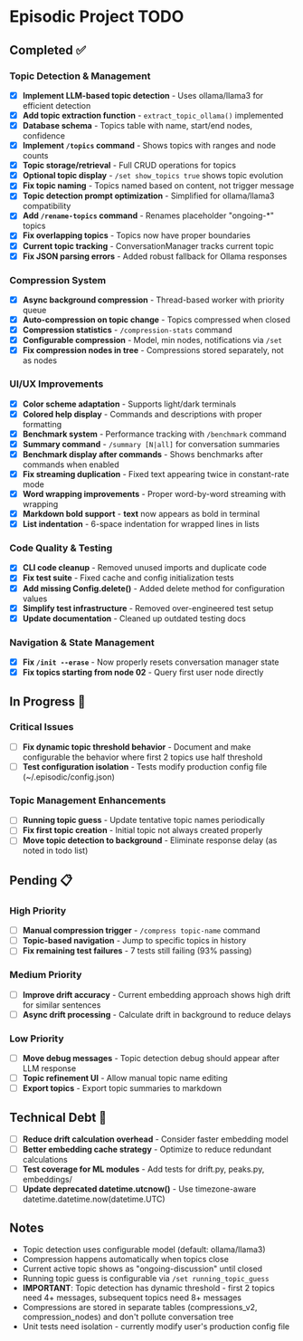 # Episodic Project TODO

## Completed ✅

### Topic Detection & Management
- [x] **Implement LLM-based topic detection** - Uses ollama/llama3 for efficient detection
- [x] **Add topic extraction function** - `extract_topic_ollama()` implemented
- [x] **Database schema** - Topics table with name, start/end nodes, confidence
- [x] **Implement `/topics` command** - Shows topics with ranges and node counts
- [x] **Topic storage/retrieval** - Full CRUD operations for topics
- [x] **Optional topic display** - `/set show_topics true` shows topic evolution
- [x] **Fix topic naming** - Topics named based on content, not trigger message
- [x] **Topic detection prompt optimization** - Simplified for ollama/llama3 compatibility
- [x] **Add `/rename-topics` command** - Renames placeholder "ongoing-*" topics
- [x] **Fix overlapping topics** - Topics now have proper boundaries
- [x] **Current topic tracking** - ConversationManager tracks current topic
- [x] **Fix JSON parsing errors** - Added robust fallback for Ollama responses

### Compression System
- [x] **Async background compression** - Thread-based worker with priority queue
- [x] **Auto-compression on topic change** - Topics compressed when closed
- [x] **Compression statistics** - `/compression-stats` command
- [x] **Configurable compression** - Model, min nodes, notifications via `/set`
- [x] **Fix compression nodes in tree** - Compressions stored separately, not as nodes

### UI/UX Improvements
- [x] **Color scheme adaptation** - Supports light/dark terminals
- [x] **Colored help display** - Commands and descriptions with proper formatting
- [x] **Benchmark system** - Performance tracking with `/benchmark` command
- [x] **Summary command** - `/summary [N|all]` for conversation summaries
- [x] **Benchmark display after commands** - Shows benchmarks after commands when enabled
- [x] **Fix streaming duplication** - Fixed text appearing twice in constant-rate mode
- [x] **Word wrapping improvements** - Proper word-by-word streaming with wrapping
- [x] **Markdown bold support** - **text** now appears as bold in terminal
- [x] **List indentation** - 6-space indentation for wrapped lines in lists

### Code Quality & Testing
- [x] **CLI code cleanup** - Removed unused imports and duplicate code
- [x] **Fix test suite** - Fixed cache and config initialization tests
- [x] **Add missing Config.delete()** - Added delete method for configuration values
- [x] **Simplify test infrastructure** - Removed over-engineered test setup
- [x] **Update documentation** - Cleaned up outdated testing docs

### Navigation & State Management
- [x] **Fix `/init --erase`** - Now properly resets conversation manager state
- [x] **Fix topics starting from node 02** - Query first user node directly

## In Progress 🚧

### Critical Issues
- [ ] **Fix dynamic topic threshold behavior** - Document and make configurable the behavior where first 2 topics use half threshold
- [ ] **Test configuration isolation** - Tests modify production config file (~/.episodic/config.json)

### Topic Management Enhancements
- [ ] **Running topic guess** - Update tentative topic names periodically
- [ ] **Fix first topic creation** - Initial topic not always created properly
- [ ] **Move topic detection to background** - Eliminate response delay (as noted in todo list)

## Pending 📋

### High Priority
- [ ] **Manual compression trigger** - `/compress topic-name` command
- [ ] **Topic-based navigation** - Jump to specific topics in history
- [ ] **Fix remaining test failures** - 7 tests still failing (93% passing)

### Medium Priority  
- [ ] **Improve drift accuracy** - Current embedding approach shows high drift for similar sentences
- [ ] **Async drift processing** - Calculate drift in background to reduce delays

### Low Priority
- [ ] **Move debug messages** - Topic detection debug should appear after LLM response
- [ ] **Topic refinement UI** - Allow manual topic name editing
- [ ] **Export topics** - Export topic summaries to markdown

## Technical Debt 🔧
- [ ] **Reduce drift calculation overhead** - Consider faster embedding model
- [ ] **Better embedding cache strategy** - Optimize to reduce redundant calculations
- [ ] **Test coverage for ML modules** - Add tests for drift.py, peaks.py, embeddings/
- [ ] **Update deprecated datetime.utcnow()** - Use timezone-aware datetime.datetime.now(datetime.UTC)

## Notes
- Topic detection uses configurable model (default: ollama/llama3)
- Compression happens automatically when topics close
- Current active topic shows as "ongoing-discussion" until closed
- Running topic guess is configurable via `/set running_topic_guess`
- **IMPORTANT**: Topic detection has dynamic threshold - first 2 topics need 4+ messages, subsequent topics need 8+ messages
- Compressions are stored in separate tables (compressions_v2, compression_nodes) and don't pollute conversation tree
- Unit tests need isolation - currently modify user's production config file
